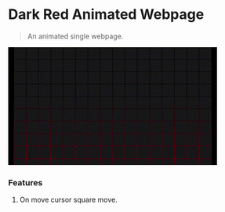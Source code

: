 # Dark Red Animated Webpage

> An animated single webpage.

![01-dark-red-webpage](images/01-dark-red-webpage.gif)

### Features

1. On move cursor square move.
